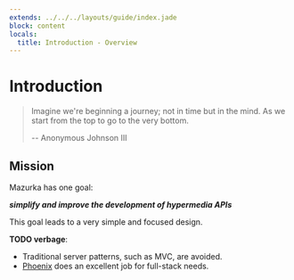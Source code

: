 ```yaml
---
extends: ../../../layouts/guide/index.jade
block: content
locals:
  title: Introduction - Overview
---
```


# Introduction

> Imagine we're beginning a journey; not in time but in the mind. As we start from the top to go to the very bottom.
>
> -- Anonymous Johnson III

## Mission

Mazurka has one goal:

_**simplify and improve the development of hypermedia APIs**_

This goal leads to a very simple and focused design.

__TODO verbage__:

* Traditional server patterns, such as MVC, are avoided.
* [Phoenix](http://www.phoenixframework.org/) does an excellent job for full-stack needs.
